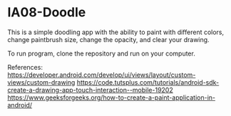 # IA08-Doodle

This is a simple doodling app with the ability to paint with different colors, change paintbrush size, change the opacity, and clear your drawing. 

To run program, clone the repository and run on your computer. 

References: 
https://developer.android.com/develop/ui/views/layout/custom-views/custom-drawing
https://code.tutsplus.com/tutorials/android-sdk-create-a-drawing-app-touch-interaction--mobile-19202
https://www.geeksforgeeks.org/how-to-create-a-paint-application-in-android/
